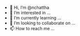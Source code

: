 - 👋 Hi, I’m @nchattha
- 👀 I’m interested in ...
- 🌱 I’m currently learning ...
- 💞️ I’m looking to collaborate on ...
- 📫 How to reach me ...

<!---
nchattha/nchattha is a ✨ special ✨ repository because its `README.md` (this file) appears on your GitHub profile.
You can click the Preview link to take a look at your changes.
--->
